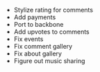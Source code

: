 - Stylize rating for comments
- Add payments
- Port to backbone
- Add upvotes to comments
- Fix events
- Fix comment gallery
- Fix about gallery
- Figure out music sharing
